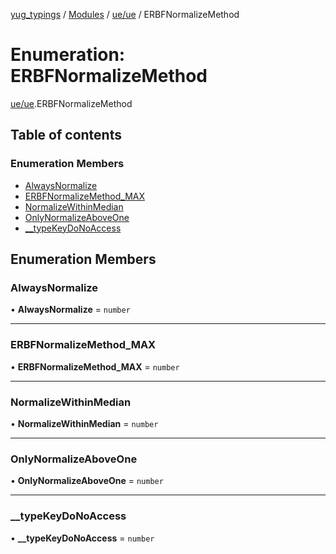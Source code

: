 [yug_typings](../README.md) / [Modules](../modules.md) / [ue/ue](../modules/ue_ue.md) / ERBFNormalizeMethod

# Enumeration: ERBFNormalizeMethod

[ue/ue](../modules/ue_ue.md).ERBFNormalizeMethod

## Table of contents

### Enumeration Members

- [AlwaysNormalize](ue_ue.ERBFNormalizeMethod.md#alwaysnormalize)
- [ERBFNormalizeMethod\_MAX](ue_ue.ERBFNormalizeMethod.md#erbfnormalizemethod_max)
- [NormalizeWithinMedian](ue_ue.ERBFNormalizeMethod.md#normalizewithinmedian)
- [OnlyNormalizeAboveOne](ue_ue.ERBFNormalizeMethod.md#onlynormalizeaboveone)
- [\_\_typeKeyDoNoAccess](ue_ue.ERBFNormalizeMethod.md#__typekeydonoaccess)

## Enumeration Members

### AlwaysNormalize

• **AlwaysNormalize** = `number`

___

### ERBFNormalizeMethod\_MAX

• **ERBFNormalizeMethod\_MAX** = `number`

___

### NormalizeWithinMedian

• **NormalizeWithinMedian** = `number`

___

### OnlyNormalizeAboveOne

• **OnlyNormalizeAboveOne** = `number`

___

### \_\_typeKeyDoNoAccess

• **\_\_typeKeyDoNoAccess** = `number`
